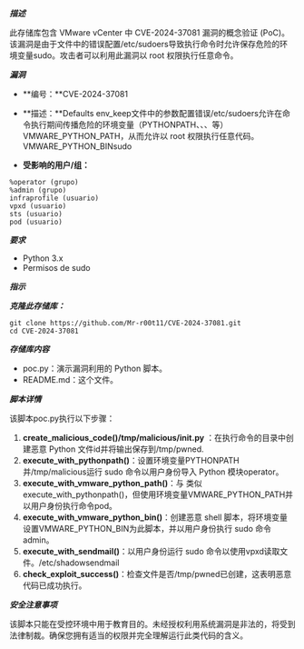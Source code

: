 ***描述***

此存储库包含 VMware vCenter 中 CVE-2024-37081 漏洞的概念验证 (PoC)。该漏洞是由于文件中的错误配置/etc/sudoers导致执行命令时允许保存危险的环境变量sudo。攻击者可以利用此漏洞以 root 权限执行任意命令。

***漏洞***

- **编号：**CVE-2024-37081
- **描述：**Defaults env_keep文件中的参数配置错误/etc/sudoers允许在命令执行期间传播危险的环境变量（PYTHONPATH、、、等）VMWARE_PYTHON_PATH，从而允许以 root 权限执行任意代码。VMWARE_PYTHON_BINsudo

- **受影响的用户/组：**

```
%operator (grupo)
%admin (grupo)
infraprofile (usuario)
vpxd (usuario)
sts (usuario)
pod (usuario)
```

***要求***

- Python 3.x
- Permisos de sudo

***指示***

***克隆此存储库：***

```
git clone https://github.com/Mr-r00t11/CVE-2024-37081.git
cd CVE-2024-37081
```

***存储库内容***

- poc.py：演示漏洞利用的 Python 脚本。
- README.md：这个文件。

***脚本详情***

该脚本poc.py执行以下步骤：

1. **create_malicious_code()/tmp/malicious/__init__.py** ：在执行命令的目录中创建恶意 Python 文件id并将输出保存到/tmp/pwned.
2. **execute_with_pythonpath()**：设置环境变量PYTHONPATH并/tmp/malicious运行 sudo 命令以用户身份导入 Python 模块operator。
3. **execute_with_vmware_python_path()**：与 类似execute_with_pythonpath()，但使用环境变量VMWARE_PYTHON_PATH并以用户身份执行命令pod。
4. **execute_with_vmware_python_bin()**：创建恶意 shell 脚本，将环境变量设置VMWARE_PYTHON_BIN为此脚本，并以用户身份执行 sudo 命令admin。
5. **execute_with_sendmail()**：以用户身份运行 sudo 命令以使用vpxd读取文件。/etc/shadowsendmail
6. **check_exploit_success()**：检查文件是否/tmp/pwned已创建，这表明恶意代码已成功执行。

***安全注意事项***

该脚本只能在受控环境中用于教育目的。未经授权利用系统漏洞是非法的，将受到法律制裁。确保您拥有适当的权限并完全理解运行此类代码的含义。